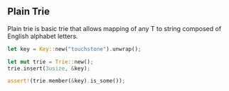 ## Plain Trie

Plain trie is basic trie that allows mapping of any T to string composed of English alphabet letters.

```rust
let key = Key::new("touchstone").unwrap();

let mut trie = Trie::new();
trie.insert(3usize, &key);

assert!(trie.member(&key).is_some());

```
